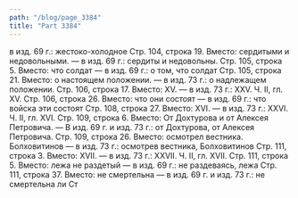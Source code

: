 ```yaml
---
path: "/blog/page_3384"
title: "Part 3384"
---
```


 в изд. 69 г.: жестоко-холодное
Стр. 104, строка 19.
Вместо: сердитыми и недовольными. — в изд. 69 г.: сердиты и недовольны.
Стр. 105, строка 5.
Вместо: что солдат — в изд. 69 г.: о том, что солдат
Стр. 105, строка 21.
Вместо: о настоящем положении. — в изд. 73 г.: о надлежащем положении.
Стр. 106, строка 17.
Вместо: XV. — в изд. 73 г.: XXV.
Ч. II, гл. XV.
Стр. 106, строка 26.
Вместо: что они состоят — в изд. 69 г.: что войска эти состоят
Стр. 108, строка 27.
Вместо: XVI. — в изд. 73 г.: XXVI.
Ч. II, гл. XVI.
Стр. 109, строка 6.
Вместо: От Дохтурова и от Алексея Петровича. — В изд. 69 г. и изд. 73 г.: от Дохтурова, от Алексея Петровича.
Стр. 109, строка 26.
Вместо: осмотрел вестника. Болховитинов — в изд. 73 г.: осмотрев вестника, Болховитинов
Стр. 111, строка 3.
Вместо: XVII. — в изд. 73 г.: XXVII.
Ч. II, гл. XVII.
Стр. 111, строка 5.
Вместо: лежа не раздетый — в изд. 69 г.: не раздеваясь, лежа
Стр. 111, строка 37.
Вместо: не смертельна — в изд. 69 г. и изд. 73 г.: не смертельна ли
Ст
